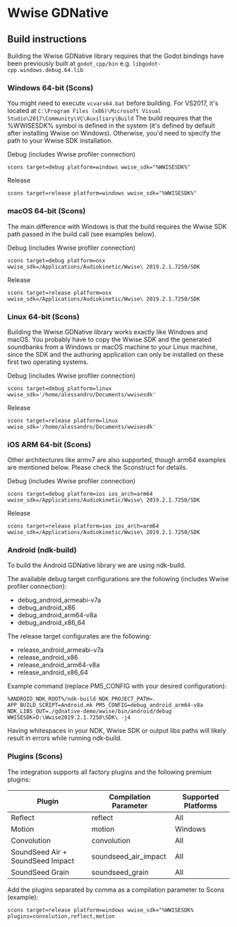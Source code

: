 # Wwise GDNative

## Build instructions

Building the Wwise GDNative library requires that the Godot bindings have been previously built at `godot_cpp/bin` e.g. `libgodot-cpp.windows.debug.64.lib`

### Windows 64-bit (Scons)

You might need to execute `vcvars64.bat` before building. For VS2017, it's located at `C:\Program Files (x86)\Microsoft Visual Studio\2017\Community\VC\Auxiliary\Build`
The build requires that the %WWISESDK% symbol is defined in the system (it's defined by default after installing Wwise on Windows). Otherwise, you'd need to specify the path to your Wwise SDK installation.

Debug (includes Wwise profiler connection)

```
scons target=debug platform=windows wwise_sdk="%WWISESDK%"
```

Release

```
scons target=release platform=windows wwise_sdk="%WWISESDK%"
```

### macOS 64-bit (Scons)

The main difference with Windows is that the build requires the Wwise SDK path passed in the build call (see examples below).

Debug (includes Wwise profiler connection)

```
scons target=debug platform=osx wwise_sdk=/Applications/Audiokinetic/Wwise\ 2019.2.1.7250/SDK
```

Release

```
scons target=release platform=osx wwise_sdk=/Applications/Audiokinetic/Wwise\ 2019.2.1.7250/SDK
```


### Linux 64-bit (Scons)

Building the Wwise GDNative library works exactly like Windows and macOS. You probably have to copy the Wwise SDK and the generated soundbanks from a Windows or macOS machine to your Linux machine, since the SDK and the authoring application can only be installed on these first two operating systems. 

Debug (includes Wwise profiler connection)

```
scons target=debug platform=linux wwise_sdk='/home/alessandro/Documents/wwisesdk'
```

Release

```
scons target=release platform=linux wwise_sdk='/home/alessandro/Documents/wwisesdk'
```

### iOS ARM 64-bit (Scons)

Other architectures like armv7 are also supported, though arm64 examples are mentioned below. Please check the Sconstruct for details.

Debug (includes Wwise profiler connection)

```
scons target=debug platform=ios ios_arch=arm64 wwise_sdk=/Applications/Audiokinetic/Wwise\ 2019.2.1.7250/SDK
```

Release

```
scons target=release platform=ios ios_arch=arm64 wwise_sdk=/Applications/Audiokinetic/Wwise\ 2019.2.1.7250/SDK
```

### Android (ndk-build)

To build the Android GDNative library we are using ndk-build. 

The available debug target configurations are the following (includes Wwise profiler connection):
* debug_android_armeabi-v7a
* debug_android_x86
* debug_android_arm64-v8a
* debug_android_x86_64

The release target configurates are the following: 
* release_android_armeabi-v7a
* release_android_x86
* release_android_arm64-v8a
* release_android_x86_64

Example command (replace PM5_CONFIG with your desired configuration):

```
%ANDROID_NDK_ROOT%/ndk-build NDK_PROJECT_PATH=. APP_BUILD_SCRIPT=Android.mk PM5_CONFIG=debug_android_arm64-v8a NDK_LIBS_OUT=./gdnative-demo/wwise/bin/android/debug WWISESDK=D:\Wwise2019.2.1.7250\SDK\ -j4
```

Having whitespaces in your NDK, Wwise SDK or output libs paths will likely result in errors while running ndk-build.

### Plugins (Scons)

The integration supports all factory plugins and the following premium plugins:

| Plugin | Compilation Parameter | Supported Platforms |
|-|-|-|
| Reflect | reflect | All
| Motion | motion | Windows
| Convolution | convolution | All
| SoundSeed Air + SoundSeed Impact | soundseed_air_impact | All
| SoundSeed Grain | soundseed_grain | All

Add the plugins separated by comma as a compilation parameter to Scons (example):

```
scons target=release platform=windows wwise_sdk="%WWISESDK% plugins=convolution,reflect,motion
```
